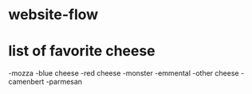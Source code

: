 # website-flow

# list of favorite cheese
-mozza
-blue cheese
-red cheese
-monster
-emmental
-other cheese 
-camenbert
-parmesan 